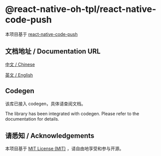 # @react-native-oh-tpl/react-native-code-push

本项目基于 [react-native-code-push](https://github.com/microsoft/react-native-code-push)

## 文档地址 / Documentation URL 

[中文 / Chinese](https://gitee.com/react-native-oh-library/usage-docs/blob/master/zh-cn/react-native-code-push.md)

[英文 / English](https://gitee.com/react-native-oh-library/usage-docs/blob/master/en/react-native-code-push.md)

## Codegen

该库已接入 codegen，具体请查阅文档。

The library has been integrated with codegen. Please refer to the documentation for details.

## 请悉知 / Acknowledgements

本项目基于 [MIT License (MIT)](https://github.com/microsoft/react-native-code-push/blob/master/LICENSE.md) ，请自由地享受和参与开源。